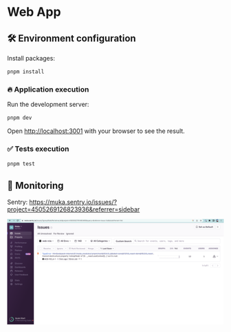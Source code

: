 # Web App

## 🛠️ Environment configuration

Install packages:

```bash
pnpm install
```

### 🔥 Application execution

Run the development server:

```bash
pnpm dev
```

Open [http://localhost:3001](http://localhost:3001) with your browser to see the result.

### ✅ Tests execution

```bash
pnpm test
```

## 👀 Monitoring

Sentry: https://muka.sentry.io/issues/?project=4505269126823936&referrer=sidebar

![sentry.png](doc/assets/sentry.png)
